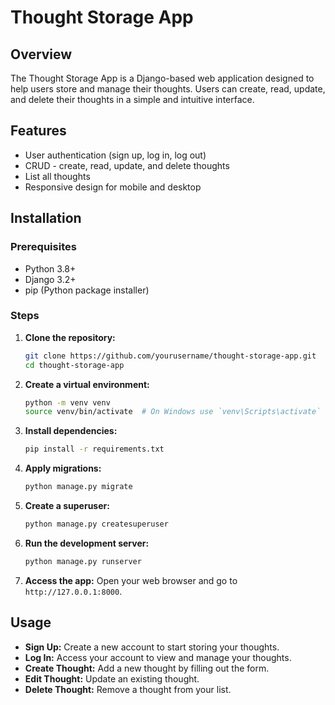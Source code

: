 # Thought Storage App

## Overview
The Thought Storage App is a Django-based web application designed to help users store and manage their thoughts. Users can create, read, update, and delete their thoughts in a simple and intuitive interface.

## Features
- User authentication (sign up, log in, log out)
- CRUD - create, read, update, and delete thoughts
- List all thoughts
- Responsive design for mobile and desktop

## Installation

### Prerequisites
- Python 3.8+
- Django 3.2+
- pip (Python package installer)

### Steps
1. **Clone the repository:**
    ```bash
    git clone https://github.com/yourusername/thought-storage-app.git
    cd thought-storage-app
    ```

2. **Create a virtual environment:**
    ```bash
    python -m venv venv
    source venv/bin/activate  # On Windows use `venv\Scripts\activate`
    ```

3. **Install dependencies:**
    ```bash
    pip install -r requirements.txt
    ```

4. **Apply migrations:**
    ```bash
    python manage.py migrate
    ```

5. **Create a superuser:**
    ```bash
    python manage.py createsuperuser
    ```

6. **Run the development server:**
    ```bash
    python manage.py runserver
    ```

7. **Access the app:**
    Open your web browser and go to `http://127.0.0.1:8000`.

## Usage
- **Sign Up:** Create a new account to start storing your thoughts.
- **Log In:** Access your account to view and manage your thoughts.
- **Create Thought:** Add a new thought by filling out the form.
- **Edit Thought:** Update an existing thought.
- **Delete Thought:** Remove a thought from your list.

